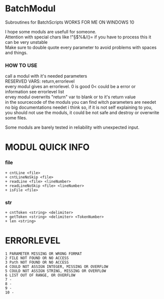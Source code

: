 # BatchModul
Subroutines for BatchScripts WORKS FOR ME ON WINDOWS 10  

I hope some moduls are usefull for someone.  
Attention with special chars like !"§$%&/()= if you have to process this it can be very unstable  
Make sure to double quote every parameter to avoid problems with spaces and things.  

### HOW TO USE
  call a modul with it's needed parameters  
  RESERVED VARS: return,errorlevel  
  every modul gives an errorlevel.  0 is good 0< could be a error or information see errorlevel list  
  ervey modul overwrits "return" var to blank or to it's return value  
  in the sourcecode of the moduls you can find witch parameters are needet  
  no big documentations needet i think so, if it is not self explaining to you, you should not use the moduls, it could be not safe and destroy or overwrite some         files.
  
  



Some moduls are barely tested in reliability with unexpected input.  


# MODUL QUICK INFO
  ### file
    + cntLine <file>
    + cntLineNoSkip <file>
    + readLine <file> <lineNumber>
    + readLineNoSkip <file> <lineNumber>
    + isFile <file>
  ### str
    + cntToken <string> <delimiter>
    + getToken <string> <delimiter> <TokenNumber>
    + len <string>
    
    
# ERRORLEVEL

  	1 PARAMETER MISSING OR WRONG FORMAT 
	2 FILE NOT FOUND OR NO ACCESS
	3 Path NOT FOUND OR NO ACCESS
	4 COULD NOT ASSIGN INTEGER, MISSING OR OVERFLOW
	5 COULD NOT ASSIGN STRING, MISSING OR OVERFLOW
	6 LIST OUT OF RANGE, OR OVERFLOW
	7 -
	8 -
	9 -
	10 -
